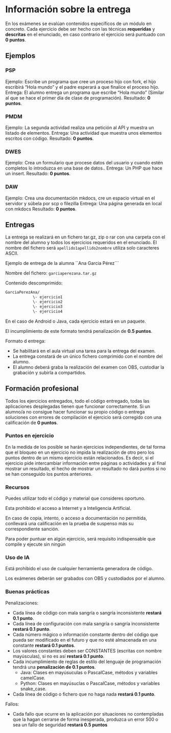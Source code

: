 # Información sobre la entrega

En los exámenes se evalúan contenidos específicos de un módulo en concreto. Cada ejercicio debe ser hecho con las técnicas **requeridas** y **descritas** en el enunciado, en caso contrario el ejercicio será puntuado con **0 puntos**.

## Ejemplos

### PSP
Ejemplo: Escribe un programa que cree un proceso hijo con fork, el hijo escribirá “Hola mundo” y el padre esperará a que finalice el proceso hijo.
Entrega: El alumno entrega un programa que escribe “Hola mundo” (Similar al que se hace el primer día de clase de programación).
Resultado: **0 puntos**.

### PMDM
Ejemplo: La segunda actividad realiza una petición al API y muestra un listado de elementos.
Entrega: Una actividad que muestra unos elementos escritos con código.
Resultado: **0 puntos**.

### DWES
Ejemplo: Crea un formulario que procese datos del usuario y cuando estén completos lo introduzca en una base de datos..
Entrega: Un PHP que hace un insert.
Resultado: **0 puntos**.

### DAW
Ejemplo: Crea una documentación mkdocs, cre un espacio virtual en el servidor y súbela por scp o filezilla
Entrega: Una página generada en local con mkdocs
Resultado: **0 puntos**.

## Entregas

La entrega se realizará en un fichero tar.gz, zip o rar con una carpeta con el nombre del alumno y todos los ejercicios requeridos en el enunciado. El nombre del fichero será ```apellido1apellido2nombre``` utiliza solo caracteres ASCII.

Ejemplo de entrega de la alumna ``Ana Garcia Pérez```

Nombre del fichero: ```garciaperezana.tar.gz```

Contenido descomprimido:

```txt
GarciaPerezAna/
            \- ejercicio1
            \- ejercicio2
            \- ejercicio3
            \- ejercicio4
```

En el caso de Android o Java, cada ejercicio estará en un paquete.

El incumplimiento de este formato tendrá penalización de **0.5 puntos**.

Formato d entrega:

- Se habilitará en el aula virtual una tarea para la entrega del examen.
- La entrega constará de un único fichero comprimido con el nombre del alumno.
- El alumno deberá graba la realización del examen con OBS, custodiar la grabación y subirla a compartidos.


## Formación profesional

Todos los ejercicios entregados, todo el código entregado, todas las aplicaciones desplegadas tienen que funcionar correctamente. Si un alumno/a no consigue hacer funcionar su propio código o entrega soluciones con errores de compilación el ejercicio será corregido con una calificación de **0 puntos**.

### Puntos en ejercicio

En la medida de los posible se harán ejercicios independientes, de tal forma que el bloqueo en un ejercicio no impida la realización de otro pero los puntos dentro de un mismo ejercicio están relacionados. Es decir, si el ejercicio pide intercambiar información entre páginas o actividades y al final mostrar un resultado, el hecho de mostrar un resultado no dará puntos si no se han conseguido los puntos anteriores.

### Recursos

Puedes utilizar todo el código y material que consideres oportuno.

Esta prohibido el acceso a Internet y a Inteligencia Artificial.

En caso de copia, intento, o acceso a documentación no permitida, conllevará una calificación en la prueba de suspenso más su correspondiente sanción.

Para poder puntuar en algún ejercicio, será requisito indispensable que compile y ejecute sin ningún

### Uso de IA

Está prohibido el uso de cualquier herramienta generadora de código.

Los exámenes deberán ser grabados con OBS y custodiados por el alumno.

### Buenas prácticas

Penalizaciones:

- Cada línea de código con mala sangría o sangría inconsistente **restará 0.1 punto**.
- Cada línea de configuración con mala sangría o sangría inconsistente **restará 0.1 punto**.
- Cada número mágico o información constante dentro del código que pueda ser modificado en el futuro y que no esté almacenada en una constante **restará 0.1 puntos**.
- Los valores constantes deben ser CONSTANTES (escritas con nombre mayúsculas), si no es así **restará 0.1 punto**.
- Cada incumplimiento de reglas de estilo del lenguaje de programación tendrá una **penalización de 0.1 puntos**.
    - Java: Clases en mayúsuculas o PascalCase, métodos y variables camelCase.
    - Python: Clases en mayúsuclas o PascalCase, métodos y variables snake_case.
- Cada línea de código o fichero que no haga nada **restará 0.1 punto**.

Fallos:

- Cada fallo que ocurre en la aplicación por situaciones no contempladas que la hagan cerrarse de forma inesperada, produzca un error 500 o sea un fallo de seguridad **restará 0.5 puntos**

